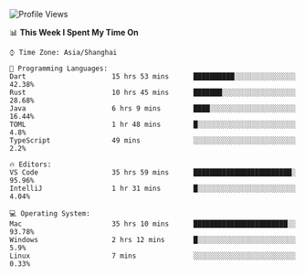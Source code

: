 <!--START_SECTION:waka-->
![Profile Views](http://img.shields.io/badge/Profile%20Views-5-blue)

📊 **This Week I Spent My Time On** 

```text
⌚︎ Time Zone: Asia/Shanghai

💬 Programming Languages: 
Dart                     15 hrs 53 mins      ██████████░░░░░░░░░░░░░░░   42.38% 
Rust                     10 hrs 45 mins      ███████░░░░░░░░░░░░░░░░░░   28.68% 
Java                     6 hrs 9 mins        ████░░░░░░░░░░░░░░░░░░░░░   16.44% 
TOML                     1 hr 48 mins        █░░░░░░░░░░░░░░░░░░░░░░░░   4.8% 
TypeScript               49 mins             ░░░░░░░░░░░░░░░░░░░░░░░░░   2.2%

🔥 Editors: 
VS Code                  35 hrs 59 mins      ████████████████████████░   95.96% 
IntelliJ                 1 hr 31 mins        █░░░░░░░░░░░░░░░░░░░░░░░░   4.04%

💻 Operating System: 
Mac                      35 hrs 10 mins      ███████████████████████░░   93.78% 
Windows                  2 hrs 12 mins       █░░░░░░░░░░░░░░░░░░░░░░░░   5.9% 
Linux                    7 mins              ░░░░░░░░░░░░░░░░░░░░░░░░░   0.33%

```


<!--END_SECTION:waka-->
